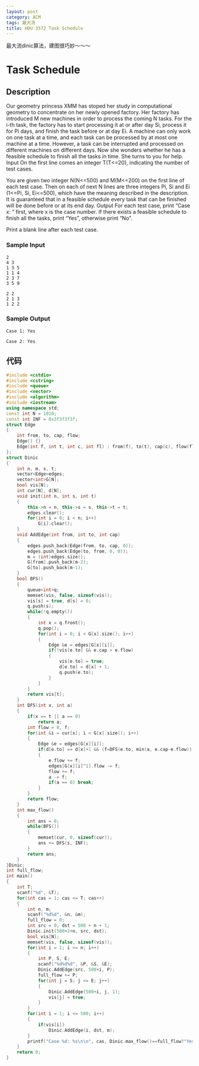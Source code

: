 ```yaml
---
layout: post
category: ACM
tags: 最大流
title: HDU 3572 Task Schedule 
---
```

最大流dinic算法，建图很巧妙～～～
<!--more-->
# Task Schedule

## Description
Our geometry princess XMM has stoped her study in computational geometry to concentrate on her newly opened factory. Her factory has introduced M new machines in order to process the coming N tasks. For the i-th task, the factory has to start processing it at or after day Si, process it for Pi days, and finish the task before or at day Ei. A machine can only work on one task at a time, and each task can be processed by at most one machine at a time. However, a task can be interrupted and processed on different machines on different days. 
Now she wonders whether he has a feasible schedule to finish all the tasks in time. She turns to you for help. 
Input
On the first line comes an integer T(T<=20), indicating the number of test cases. 

You are given two integer N(N<=500) and M(M<=200) on the first line of each test case. Then on each of next N lines are three integers Pi, Si and Ei (1<=Pi, Si, Ei<=500), which have the meaning described in the description. It is guaranteed that in a feasible schedule every task that can be finished will be done before or at its end day. 
Output
For each test case, print “Case x: ” first, where x is the case number. If there exists a feasible schedule to finish all the tasks, print “Yes”, otherwise print “No”. 

Print a blank line after each test case. 
### Sample Input
```
2
4 3
1 3 5 
1 1 4
2 3 7
3 5 9

2 2
2 1 3
1 2 2
```

### Sample Output
```
Case 1: Yes
   
Case 2: Yes
```

## 代码
```c++
#include <cstdio>
#include <cstring>
#include <queue>
#include <vector>
#include <algorithm>
#include <iostream>
using namespace std;
const int N = 1010;
const int INF = 0x3f3f3f3f;
struct Edge
{
    int from, to, cap, flow;
    Edge() {}
    Edge(int f, int t, int c, int fl) : from(f), to(t), cap(c), flow(fl) {}
};
struct Dinic
{
    int n, m, s, t;
    vector<Edge>edges;
    vector<int>G[N];
    bool vis[N];
    int cur[N], d[N];
    void init(int n, int s, int t)
    {
        this->n = n, this->s = s, this->t = t;
        edges.clear();
        for(int i = 0; i < n; i++)
            G[i].clear();
    }
    void AddEdge(int from, int to, int cap)
    {
        edges.push_back(Edge(from, to, cap, 0));
        edges.push_back(Edge(to, from, 0, 0));
        m = (int)edges.size();
        G[from].push_back(m-2);
        G[to].push_back(m-1);
    }
    bool BFS()
    {
        queue<int>q;
        memset(vis, false, sizeof(vis));
        vis[s] = true, d[s] = 0;
        q.push(s);
        while(!q.empty())
        {
            int x = q.front();
            q.pop();
            for(int i = 0; i < G[x].size(); i++)
            {
                Edge &e = edges[G[x][i]];
                if(!vis[e.to] && e.cap > e.flow)
                {
                    vis[e.to] = true;
                    d[e.to] = d[x] + 1;
                    q.push(e.to);
                }
            }
        }
        return vis[t];
    }
    int DFS(int x, int a)
    {
        if(x == t || a == 0)
            return a;
        int flow = 0, f;
        for(int &i = cur[x]; i < G[x].size(); i++)
        {
            Edge &e = edges[G[x][i]];
            if(d[e.to] == d[x]+1 && (f=DFS(e.to, min(a, e.cap-e.flow)))>0)
            {
                e.flow += f;
                edges[G[x][i]^1].flow -= f;
                flow += f;
                a -= f;
                if(a == 0) break;
            }
        }
        return flow;
    }
    int max_flow()
    {
        int ans = 0;
        while(BFS())
        {
            memset(cur, 0, sizeof(cur));
            ans += DFS(s, INF);
        }
        return ans;
    }
}Dinic;
int full_flow;
int main()
{
    int T;
    scanf("%d", &T);
    for(int cas = 1; cas <= T; cas++)
    {
        int n, m;
        scanf("%d%d", &n, &m);
        full_flow = 0;
        int src = 0, dst = 500 + n + 1;
        Dinic.init(500+2+n, src, dst);
        bool vis[N];
        memset(vis, false, sizeof(vis));
        for(int i = 1; i <= n; i++)
        {
            int P, S, E;
            scanf("%d%d%d", &P, &S, &E);
            Dinic.AddEdge(src, 500+i, P);
            full_flow += P;
            for(int j = S; j <= E; j++)
            {
                Dinic.AddEdge(500+i, j, 1);
                vis[j] = true;
            }
        }
        for(int i = 1; i <= 500; i++)
        {
            if(vis[i])
                Dinic.AddEdge(i, dst, m);
        }
        printf("Case %d: %s\n\n", cas, Dinic.max_flow()==full_flow?"Yes":"No");
    }
    return 0;
}
```
